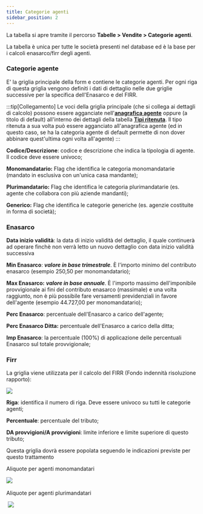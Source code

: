 ```yaml
---
title: Categorie agenti
sidebar_position: 2
---
```


La tabella si apre tramite il percorso **Tabelle > Vendite > Categorie agenti**.

La tabella è unica per tutte le società presenti nel database ed è la base per i calcoli enasarco/firr degli agenti.

### Categorie agente

E' la griglia principale della form e contiene le categorie agenti. Per ogni riga di questa griglia vengono definiti i dati di dettaglio nelle due griglie successive per la specifica dell'Enasarco e del FIRR.

:::tip[Collegamento]
Le voci della griglia principale (che si collega ai dettagli di calcolo) possono essere agganciate nell'[**anagrafica agente**](/docs/erp-home/registers/contacts/create-new-contact/accounting-data/agent-registry/detail) oppure (a titolo di default) all'interno dei dettagli della tabella [**Tipi ritenuta**](/docs/configurations/tables/finance/withholding-tax-types). Il tipo ritenuta a sua volta può essere agganciato all'anagrafica agente (ed in questo caso, se ha la categoria agente di default permette di non dover abbinare quest'ultima ogni volta all'agente)
:::

**Codice/Descrizione**: codice e descrizione che indica la tipologia di agente. Il codice deve essere univoco;

**Monomandatario:** Flag che identifica le categoria monomandatarie (mandato in esclusiva con un'unica casa mandante);

**Plurimandatario:** Flag che identifica le categoria plurimandatarie (es. agente che collabora con più aziende mandanti);

**Generico:** Flag che identifica le categorie generiche (es. agenzie costituite in forma di società);


### Enasarco

**Data inizio validità**: la data di inizio validità del dettaglio, il quale continuerà ad operare finchè non verrà letto un nuovo dettaglio con data inizio validità successiva 

**Min Enasarco**: ***valore in base trimestrale***. È l'importo minimo del contributo enasarco (esempio 250,50 per monomandatario);

**Max Enasarco:** ***valore in base annuale***. È l'importo massimo dell'imponibile provvigionale ai fini del contributo enasarco (massimale) e una volta raggiunto, non è più possibile fare versamenti previdenziali in favore dell'agente (esempio 44.727,00 per monomandatario);

**Perc Enasarco**: percentuale dell'Enasarco a carico dell'agente;

**Perc Enasarco Ditta:** percentuale dell'Enasarco a carico della ditta;

**Imp Enasarco**: la percentuale (100%) di applicazione delle percentuali Enasarco sul totale provvigionale;



### Firr

La griglia viene utilizzata per il calcolo del FIRR (Fondo indennità risoluzione rapporto):

![](/img/it-it/configurations/tables/sales/agent-category/image03.png)

**Riga**: identifica il numero di riga. Deve essere univoco su tutti le categorie agenti;

**Percentuale**: percentuale del tributo;

**DA provvigioni/A provvigioni**: limite inferiore e limite superiore di questo tributo;

Questa griglia dovrà essere popolata seguendo le indicazioni previste per questo trattamento

Aliquote per agenti monomandatari

![](/img/it-it/configurations/tables/sales/agent-category/image04.png) 

Aliquote per agenti plurimandatari

 ![](/img/it-it/configurations/tables/sales/agent-category/image05.png)


